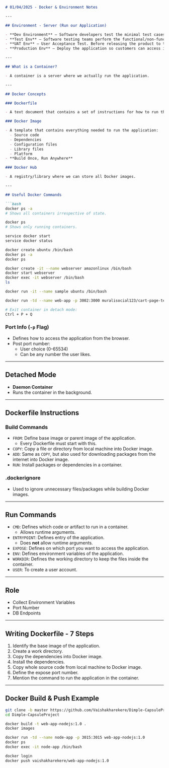 

```markdown
# 01/04/2025 - Docker & Environment Notes

---

## Environment - Server (Run our Application)

- **Dev Environment** — Software developers test the minimal test cases.
- **Test Env** — Software testing teams perform the functional/non-functional test cases, including performance and load testing.
- **UAT Env** — User Acceptance Test. Before releasing the product to the market, a prototype is shown to the customer.
- **Production Env** — Deploy the application so customers can access it.

---

## What is a Container?

- A container is a server where we actually run the application.

---

## Docker Concepts

### Dockerfile

- A text document that contains a set of instructions for how to run the application in a container.

### Docker Image

- A template that contains everything needed to run the application:
  - Source code
  - Dependencies
  - Configuration files
  - Library files
  - Platform
- **Build Once, Run Anywhere**

### Docker Hub

- A registry/library where we can store all Docker images.

---

## Useful Docker Commands

```bash
docker ps -a
# Shows all containers irrespective of state.

docker ps
# Shows only running containers.

service docker start
service docker status

docker create ubuntu /bin/bash
docker ps -a
docker ps

docker create -it --name webserver amazonlinux /bin/bash
docker start webserver
docker exec -it webserver /bin/bash
ls

docker run -it --name sample ubuntu /bin/bash

docker run -td --name web-app -p 3002:3000 muralisocial123/cart-page-test:1.0

# Exit container in detach mode:
Ctrl + P + Q
```

### Port Info (`-p` Flag)

- Defines how to access the application from the browser.
- Post port number:
  - User choice (0-65534)
  - Can be any number the user likes.

---

## Detached Mode

- **Daemon Container**
- Runs the container in the background.

---

## Dockerfile Instructions

### Build Commands

- `FROM`: Define base image or parent image of the application.
  - Every Dockerfile must start with this.
- `COPY`: Copy a file or directory from local machine into Docker image.
- `ADD`: Same as `COPY`, but also used for downloading packages from the internet into Docker image.
- `RUN`: Install packages or dependencies in a container.

### .dockerignore

- Used to ignore unnecessary files/packages while building Docker images.

---

## Run Commands

- `CMD`: Defines which code or artifact to run in a container.
  - Allows runtime arguments.
- `ENTRYPOINT`: Defines entry of the application.
  - Does **not** allow runtime arguments.
- `EXPOSE`: Defines on which port you want to access the application.
- `ENV`: Defines environment variables of the application.
- `WORKDIR`: Defines the working directory to keep the files inside the container.
- `USER`: To create a user account.

---

## Role

- Collect Environment Variables
- Port Number
- DB Endpoints

---

## Writing Dockerfile - 7 Steps

1. Identify the base image of the application.
2. Create a work directory.
3. Copy the dependencies into Docker image.
4. Install the dependencies.
5. Copy whole source code from local machine to Docker image.
6. Define the expose port number.
7. Mention the command to run the application in the container.

---

## Docker Build & Push Example

```bash
git clone -b master https://github.com/Vaishakharekere/Dimple-CapsuleProject.git
cd Dimple-CapsuleProject

docker build -t web-app-nodejs:1.0 .
docker images

docker run -td --name node-app -p 3015:3015 web-app-nodejs:1.0
docker ps
docker exec -it node-app /bin/bash

docker login
docker push vaishakharekere/web-app-nodejs:1.0
```
```
